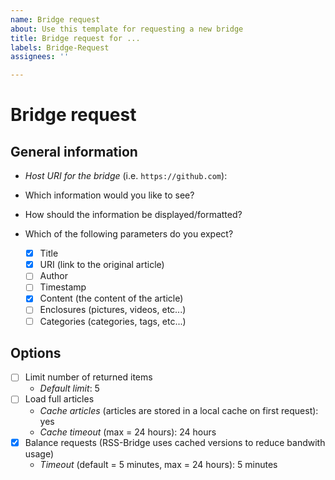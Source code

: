 ```yaml
---
name: Bridge request
about: Use this template for requesting a new bridge
title: Bridge request for ...
labels: Bridge-Request
assignees: ''

---
```


# Bridge request

<!--
This is a bridge request. Start by adding a descriptive title (i.e. `Bridge request for GitHub`). Use the "Preview" button to see a preview of your request. Make sure your request is complete before submitting!

Notice: This comment is only visible to you while you work on your request. Please do not remove any of the lines in the template (you may add your own outside the "<!--" and "- ->" lines!)
-->

## General information

<!--
Please describe what you expect from the bridge. Whenever possible provide sample links and screenshots (you can just paste them here) to express your expectations and help others understand your request. If possible, mark relevant areas in your screenshot. Use the following questions for reference:
-->

- _Host URI for the bridge_ (i.e. `https://github.com`):

- Which information would you like to see?



- How should the information be displayed/formatted?



- Which of the following parameters do you expect?

  - [X] Title
  - [X] URI (link to the original article)
  - [ ] Author
  - [ ] Timestamp
  - [X] Content (the content of the article)
  - [ ] Enclosures (pictures, videos, etc...)
  - [ ] Categories (categories, tags, etc...)

## Options

<!--Select options from the list below. Add your own option if one is missing:-->

- [ ] Limit number of returned items
  - _Default limit_: 5
- [ ] Load full articles
  - _Cache articles_ (articles are stored in a local cache on first request): yes
  - _Cache timeout_ (max = 24 hours): 24 hours
- [X] Balance requests (RSS-Bridge uses cached versions to reduce bandwith usage)
  - _Timeout_ (default = 5 minutes, max = 24 hours): 5 minutes

<!--Be aware that some options might not be available for your specific request due to technical limitations!-->

<!--
## Additional notes

Keep in mind that opening a request does not guarantee the bridge being implemented! That depends entirely on the interest and time of others to make the bridge for you.

You can also implement your own bridge (with support of the community if needed). Find more information in the [RSS-Bridge Documentation](https://rss-bridge.github.io/rss-bridge/For_Developers/index.html) developer section.
-->
